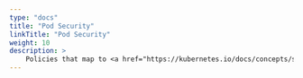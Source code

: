 ```yaml
---
type: "docs"
title: "Pod Security"
linkTitle: "Pod Security"
weight: 10
description: >
    Policies that map to <a href="https://kubernetes.io/docs/concepts/security/pod-security-standards/" target="_blank">Kubernetes Pod Security Standards</a>
---
```

